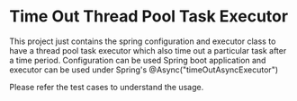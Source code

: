 # Time Out Thread Pool Task Executor
This project just contains the spring configuration and executor class to have a thread pool task executor which also time out a particular task after a time period.
Configuration can be used Spring boot application  and executor can be used under Spring's @Async("timeOutAsyncExecutor")

Please refer the test cases to understand the usage.  